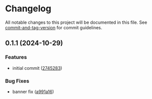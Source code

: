 # Changelog

All notable changes to this project will be documented in this file. See [commit-and-tag-version](https://github.com/absolute-version/commit-and-tag-version) for commit guidelines.

## 0.1.1 (2024-10-29)


### Features

* initial commit ([2745283](https://github.com/thewolmer/jam-icons-website/commit/2745283928115b796f9ae8c2142613d0cfa34fca))


### Bug Fixes

* banner fix ([a991a16](https://github.com/thewolmer/jam-icons-website/commit/a991a168a7ec9ded68a8c3672d560b6eb2717cb4))
